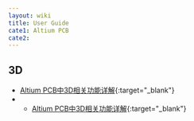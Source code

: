 ```yaml
---
layout: wiki
title: User Guide
cate1: Altium PCB
cate2: 
---
```


## 3D

* [Altium PCB中3D相关功能详解](https://tiny-yhw.github.io//2023/06/19/altium-3d/){:target="_blank"}
* * [Altium PCB中3D相关功能详解](../_post/2023-06-20-allegro-cant-open.md){:target="_blank"}